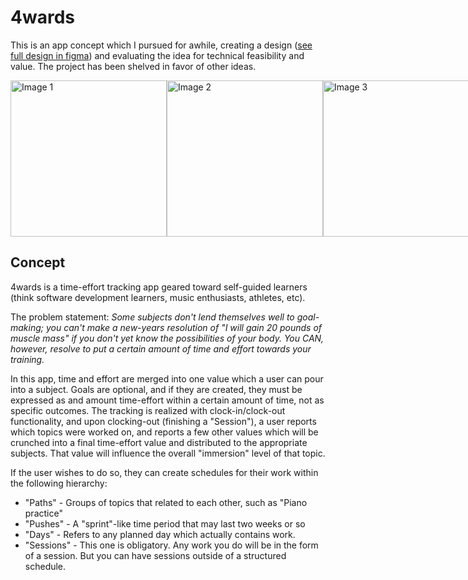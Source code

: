 # 4wards
This is an app concept which I pursued for awhile, creating a design ([see full design in figma](https://www.figma.com/file/QordmNl8xEGsK45lPtWoIP/4wards?node-id=0%3A1&t=K18VX91yyyC2fqOZ-1)) and evaluating the idea for technical feasibility and value. The project has been shelved in favor of other ideas. 

<div style="display: flex; flex-direction: row;">
  <img src="https://user-images.githubusercontent.com/53797635/217297168-171eed1f-134a-48dd-b52c-2b7057ff07a0.png" width="250" alt="Image 1">
  <img src="https://user-images.githubusercontent.com/53797635/217297902-d380e569-485f-4f7a-9598-a0b977e2d18e.png" width="250" alt="Image 2">
  <img src="https://user-images.githubusercontent.com/53797635/217297994-c618fec3-9456-4d9b-9a24-6f6f0a4db345.png" width="250" alt="Image 3">
</div>

## Concept
4wards is a time-effort tracking app geared toward self-guided learners (think software development learners, music enthusiasts, athletes, etc). 

The problem statement: _Some subjects don't lend themselves well to goal-making; you can't make a new-years resolution of "I will gain 20 pounds of muscle mass" if you don't yet know the possibilities of your body. You CAN, however, resolve to put a certain amount of time and effort towards your training._

In this app, time and effort are merged into one value which a user can pour into a subject. Goals are optional, and if they are created, they must be expressed as and amount time-effort within a certain amount of time, not as specific outcomes. The tracking is realized with clock-in/clock-out functionality, and upon clocking-out (finishing a "Session"), a user reports which topics were worked on, and reports a few other values which will be crunched into a final time-effort value and distributed to the appropriate subjects. That value will influence the overall "immersion" level of that topic. 

If the user wishes to do so, they can create schedules for their work within the following hierarchy:
- "Paths" - Groups of topics that related to each other, such as "Piano practice"
- "Pushes" - A "sprint"-like time period that may last two weeks or so
- "Days" - Refers to any planned day which actually contains work. 
- "Sessions" - This one is obligatory. Any work you do will be in the form of a session. But you can have sessions outside of a structured schedule. 
